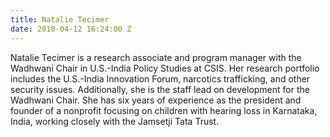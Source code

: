 ```yaml
---
title: Natalie Tecimer
date: 2018-04-12 16:24:00 Z
---
```


Natalie Tecimer is a research associate and program manager with the Wadhwani Chair in U.S.-India Policy Studies at CSIS. Her research portfolio includes the U.S.-India Innovation Forum, narcotics trafficking, and other security issues. Additionally, she is the staff lead on development for the Wadhwani Chair. She has six years of experience as the president and founder of a nonprofit focusing on children with hearing loss in Karnataka, India, working closely with the Jamsetji Tata Trust.
